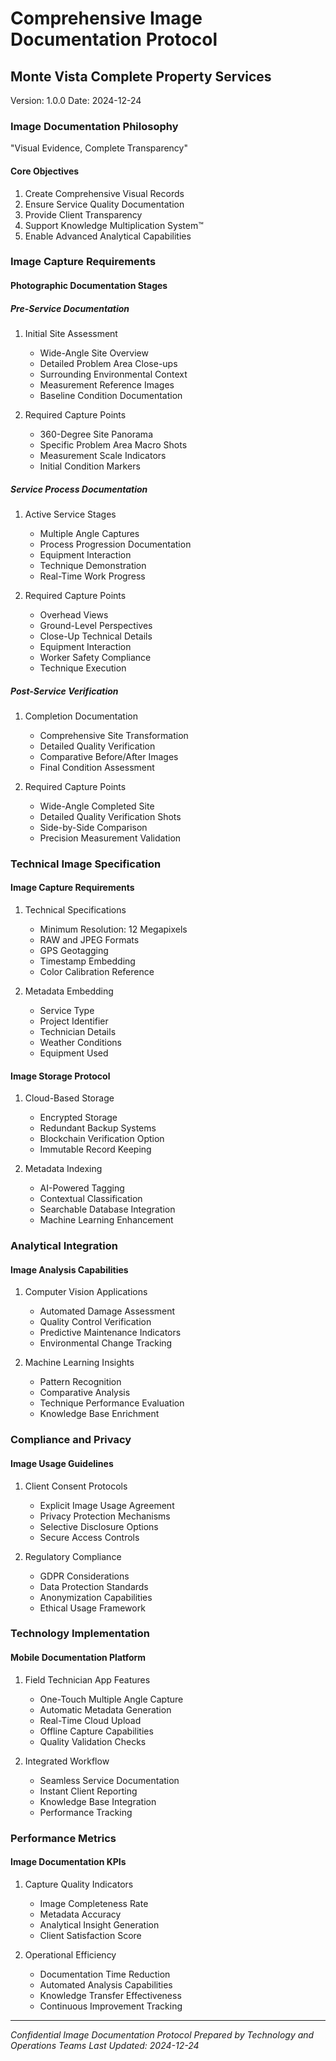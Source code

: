 # Comprehensive Image Documentation Protocol
## Monte Vista Complete Property Services
Version: 1.0.0
Date: 2024-12-24

### Image Documentation Philosophy
"Visual Evidence, Complete Transparency"

#### Core Objectives
1. Create Comprehensive Visual Records
2. Ensure Service Quality Documentation
3. Provide Client Transparency
4. Support Knowledge Multiplication System™
5. Enable Advanced Analytical Capabilities

### Image Capture Requirements

#### Photographic Documentation Stages

##### Pre-Service Documentation
1. Initial Site Assessment
   - Wide-Angle Site Overview
   - Detailed Problem Area Close-ups
   - Surrounding Environmental Context
   - Measurement Reference Images
   - Baseline Condition Documentation

2. Required Capture Points
   - 360-Degree Site Panorama
   - Specific Problem Area Macro Shots
   - Measurement Scale Indicators
   - Initial Condition Markers

##### Service Process Documentation
1. Active Service Stages
   - Multiple Angle Captures
   - Process Progression Documentation
   - Equipment Interaction
   - Technique Demonstration
   - Real-Time Work Progress

2. Required Capture Points
   - Overhead Views
   - Ground-Level Perspectives
   - Close-Up Technical Details
   - Equipment Interaction
   - Worker Safety Compliance
   - Technique Execution

##### Post-Service Verification
1. Completion Documentation
   - Comprehensive Site Transformation
   - Detailed Quality Verification
   - Comparative Before/After Images
   - Final Condition Assessment

2. Required Capture Points
   - Wide-Angle Completed Site
   - Detailed Quality Verification Shots
   - Side-by-Side Comparison
   - Precision Measurement Validation

### Technical Image Specification

#### Image Capture Requirements
1. Technical Specifications
   - Minimum Resolution: 12 Megapixels
   - RAW and JPEG Formats
   - GPS Geotagging
   - Timestamp Embedding
   - Color Calibration Reference

2. Metadata Embedding
   - Service Type
   - Project Identifier
   - Technician Details
   - Weather Conditions
   - Equipment Used

#### Image Storage Protocol
1. Cloud-Based Storage
   - Encrypted Storage
   - Redundant Backup Systems
   - Blockchain Verification Option
   - Immutable Record Keeping

2. Metadata Indexing
   - AI-Powered Tagging
   - Contextual Classification
   - Searchable Database Integration
   - Machine Learning Enhancement

### Analytical Integration

#### Image Analysis Capabilities
1. Computer Vision Applications
   - Automated Damage Assessment
   - Quality Control Verification
   - Predictive Maintenance Indicators
   - Environmental Change Tracking

2. Machine Learning Insights
   - Pattern Recognition
   - Comparative Analysis
   - Technique Performance Evaluation
   - Knowledge Base Enrichment

### Compliance and Privacy

#### Image Usage Guidelines
1. Client Consent Protocols
   - Explicit Image Usage Agreement
   - Privacy Protection Mechanisms
   - Selective Disclosure Options
   - Secure Access Controls

2. Regulatory Compliance
   - GDPR Considerations
   - Data Protection Standards
   - Anonymization Capabilities
   - Ethical Usage Framework

### Technology Implementation

#### Mobile Documentation Platform
1. Field Technician App Features
   - One-Touch Multiple Angle Capture
   - Automatic Metadata Generation
   - Real-Time Cloud Upload
   - Offline Capture Capabilities
   - Quality Validation Checks

2. Integrated Workflow
   - Seamless Service Documentation
   - Instant Client Reporting
   - Knowledge Base Integration
   - Performance Tracking

### Performance Metrics

#### Image Documentation KPIs
1. Capture Quality Indicators
   - Image Completeness Rate
   - Metadata Accuracy
   - Analytical Insight Generation
   - Client Satisfaction Score

2. Operational Efficiency
   - Documentation Time Reduction
   - Automated Analysis Capabilities
   - Knowledge Transfer Effectiveness
   - Continuous Improvement Tracking

---

*Confidential Image Documentation Protocol*
*Prepared by Technology and Operations Teams*
*Last Updated: 2024-12-24*